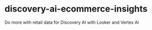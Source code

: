 # discovery-ai-ecommerce-insights
Do more with retail data for Discovery AI with Looker and Vertex AI
